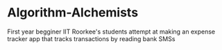 # Algorithm-Alchemists
First year begginer IIT Roorkee's students attempt at making an expense tracker app that tracks transactions by reading bank SMSs
